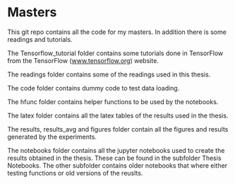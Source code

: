# Masters
This git repo contains all the code for my masters. In addition there is some readings and tutorials.

The Tensorflow_tutorial folder contains some tutorials done in TensorFlow from the TensorFlow (www.tensorflow.org) website.

The readings folder contains some of the readings used in this thesis.

The code folder contains dummy code to test data loading.

The hfunc folder contains helper functions to be used by the notebooks.

The latex folder contains all the latex tables of the results used in the thesis.

The results, results_avg and figures folder contain all the figures and results generated by the experiments.

The notebooks folder contains all the jupyter notebooks used to create the results obtained in the thesis. These can be found in the subfolder Thesis Notebooks. The other subfolder contains older notebooks that where either testing functions or old versions of the reuslts.
